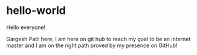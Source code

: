 # hello-world

Hello everyone!

Gargesh Patil here, I am here on git hub
to reach my goal to be an internet master and I am on the 
right path proved by my presence on GitHub!
